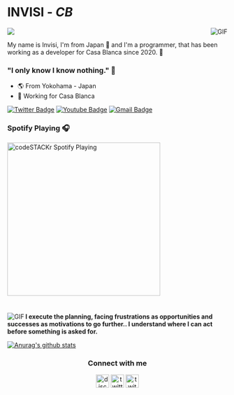 
#                                                                    INVISI - *CB*

<img align="right" alt="GIF" src="https://static.planetminecraft.com/files/resource_media/screenshot/1327/ReiReference_5866014.jpg"/>

<img src="https://profile-counter.glitch.me/ytmcgamer/count.svg" />

My name is Invisi, I'm from Japan 🎌 and I'm a programmer, that has been working as a developer for Casa Blanca since 2020. 📝

### "I only know I know nothing." 🧠

- 🌎 From Yokohama - Japan
- 🧪 Working for Casa Blanca

[![Twitter Badge](https://img.shields.io/badge/-@invisizzzz-2ccce9?style=flat-square&labelColor=2ccce9&logo=twitter&logoColor=white&link=https://twitter.com/invisizzzz)](https://twitter.com/invisizzzz) 
[![Youtube Badge](https://img.shields.io/badge/-Invisi%2040A71-2ccce9?style=flat-square&logo=Youtube&logoColor=white&link=https://www.youtube.com/channel/UCFPKix5PCAFJLypRA3WOwDA)](https://www.youtube.com/channel/UCFPKix5PCAFJLypRA3WOwDA) 
[![Gmail Badge](https://img.shields.io/badge/-invisi40a71@gmail.com-2ccce9?style=flat-square&logo=Gmail&logoColor=white&link=mailto:invisi40a71@gmail.com)](mailto:invisi40a71@gmail.com)

### Spotify Playing 🎧
[<img src="https://now-playing-codeSTACKr.vercel.app/api/spotify-playing" alt="codeSTACKr Spotify Playing" width="350" />](https://open.spotify.com/user/invisigoth59)

#

<img align="left" alt="GIF" src="https://33.media.tumblr.com/94cd6938b68418c0c8a12ddf420bbaaa/tumblr_ndkchr04mO1tzhbqno1_400.gif" />


**I execute the planning, facing frustrations as opportunities and successes as motivations to go further.. I understand where I can act before something is asked for.**


[![Anurag's github stats](https://github-readme-stats.vercel.app/api?username=invisicb)](https://github.com/anuraghazra/github-readme-stats)


<h3 align="center">Connect with me</h3>
<p align="center">
<a href="/" target="blank"><img align="center" src="https://simpleicons.org/icons/discord.svg" alt="discord" height="30" width="30"/></a>
<a href="https://twitter.com/invisizzzz" target="blank"><img align="center" src="https://simpleicons.org/icons/twitter.svg" alt="twitter" height="30" width="30"/></a>
<a href="https://twitch.tv/invisigoth59" target="blank"><img align="center" src="https://simpleicons.org/icons/twitch.svg" alt="twitch" height="30" width="30"/></a>
</p>
